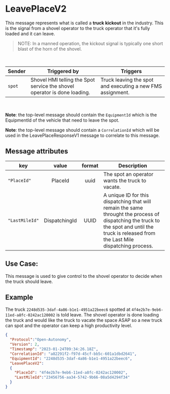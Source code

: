 # LeavePlaceV2
This message represents what is called a **truck kickout** in the industry.  This is the signal from a shovel operator to the truck operator that it's fully loaded and it can leave.  
> NOTE: In a manned operation, the kickout signal is typically one short blast of the horn of the shovel.

<br>

|Sender| Triggered by | Triggers|
|---|---|---|
| `spot` | Shovel HMI telling the Spot service the shovel operator is done loading. | Truck leaving the spot and executing a new FMS assignment. |

<br>

**Note**: the top-level message should contain the `EquipmentId` which is the EquipmentId of the vehicle that need to leave the spot.

**Note**: the top-level message should contain a `CorrelationId` which will be used in the LeavePlaceResponseV1 message to correlate to this message.

## Message attributes
|key |value |format | Description|
|---|:---:|:---:|---|
|`"PlaceId"`| PlaceId | uuid | The spot an operator wants the truck to vacate. |
|`"LastMileId"` | DispatchingId | UUID | A unique ID for this dispatching that will remain the same throught the process of dispatching the truck to the spot and until the truck is released from the Last Mile dispatching process. |



## Use Case:
This message is used to give control to the shovel operator to decide when the truck should leave.

## Example
The truck `2248d535-3daf-4a86-b1e1-4951a22beec6` spotted at `4f4e2b7e-9eb6-11ed-a8fc-0242ac120002` is told leave.  The shovel operator is done loading the truck and would like the truck to vacate the space ASAP so a new truck can spot and the operator can keep a high productivity level.
```JSON
{
  "Protocol":"Open-Autonomy",
  "Version": 2,
  "Timestamp": "2023-01-24T09:34:26.18Z",
  "CorrelationId": "a82291f2-f97d-45cf-bb5c-601a1dbd2641",
  "EquipmentId": "2248d535-3daf-4a86-b1e1-4951a22beec6",
  "LeavePlaceV2":
  {
    "PlaceId": "4f4e2b7e-9eb6-11ed-a8fc-0242ac120002",
    "LastMileId":"23456756-aa34-5742-9b66-08a5d4294f34"
  }
}
```
